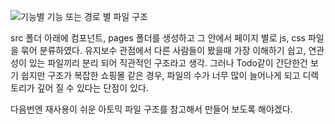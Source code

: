 

![기능별](https://user-images.githubusercontent.com/98306332/182503478-bd841810-6cbb-461c-93c4-a2135f68cabe.png) 
기능 또는 경로 별 파일 구조 

src 폴더 아래에 컴포넌트, pages 폴더를 생성하고 그 안에서 페이지 별로 js, css 파일을 묶어 분류하였다.
유지보수 관점에서 다른 사람들이 봤을때 가장 이해하기 쉽고, 연관성이 있는 파일끼리 분리 되어 직관적인 구조라고 생각.
그러나 Todo같이 간단한건 보기 쉽지만 구조가 복잡한 쇼핑몰 같은 경우, 파일의 수가 너무 많이 늘어나게 되고 디렉토리가 깊어 질 수 있다는 단점이 있다. 

다음번엔 재사용이 쉬운 아토믹 파일 구조를 참고해서 만들어 보도록 해야겠다.




